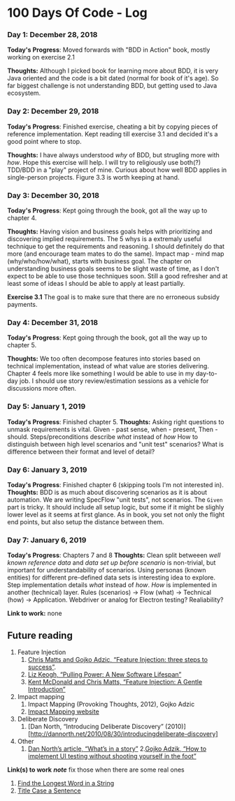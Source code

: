 # 100 Days Of Code - Log

### Day 1: December 28, 2018
**Today's Progress**: Moved forwards with "BDD in Action" book, mostly working on exercise 2.1

**Thoughts:** 
  Although I picked book for learning more about BDD, it is very Java oriented and the code is a bit dated (normal for book of it's age). So far biggest challenge is not understanding BDD, but getting used to Java ecosystem.

### Day 2: December 29, 2018
**Today's Progress**: Finished exercise, cheating a bit by copying pieces of reference implementation. Kept reading till exercise 3.1 and decided it's a good point where to stop.

**Thoughts:** 
  I have always understood *why* of BDD, but strugling more with *how*. Hope this exercise will help. I will try to religiously use both(?) TDD/BDD in a "play" project of mine.
  Curious about how well BDD applies in single-person projects.
  Figure 3.3 is worth keeping at hand.
  
### Day 3: December 30, 2018
**Today's Progress**: Kept going through the book, got all the way up to chapter 4.

**Thoughts:** 
  Having vision and business goals helps with prioritizing and discovering implied requirements.
  The 5 whys is a extremaly useful technique to get the requirements and reasoning. I should definitely do that more (and encourage team mates to do the same).
  Impact map - mind map (why/who/how/what), starts with business goal.
  The chapter on understanding business goals seems to be slight waste of time, as I don't expect to be able to use those techniques soon. Still a good refresher and at least some of ideas I should be able to apply at least partially.

**Exercise 3.1** The goal is to make sure that there are no erroneous subsidy payments. 

### Day 4: December 31, 2018
**Today's Progress**: Kept going through the book, got all the way up to chapter 5.

**Thoughts:** 
  We too often decompose features into stories based on technical implementation, instead of what value are stories delivering.
  Chapter 4 feels more like something I would be able to use in my day-to-day job.
  I should use story review/estimation sessions as a vehicle for discussions more often.  
  
### Day 5: January 1, 2019
**Today's Progress**: Finished chapter 5.
**Thoughts:** 
  Asking right questions to unmask requirements is vital.
  Given - past sense, when - present, Then - should.
  Steps/preconditions describe *what* instead of *how*
  How to distinguish between high level scenarios and "unit test" scenarios? What is difference between their format and level of detail?

### Day 6: January 3, 2019
**Today's Progress**: Finished chapter 6 (skipping tools I'm not interested in).
**Thoughts:** 
  BDD is as much about discovering scenarios as it is about automation.
  We are writing SpecFlow "unit tests", not scenarios.
  The `Given` part is tricky. It should include all setup logic, but some if it might be slighly lower level as it seems at first glance. As in book, you set not only the flight end points, but also setup the distance between them.
  
### Day 7: January 6, 2019
**Today's Progress**: Chapters 7 and 8
**Thoughts:** 
  Clean split betweeen *well known reference data* and *data set up before scenario* is non-trivial, but important for understandability of scenarios.
  Using personas (known entities) for different pre-defined data sets is interesting idea to explore.
  Step implementation details *what* instead of *how*. *How* is implemented in another (technical) layer.
  Rules (scenarios) -> Flow (what) -> Technical (how) -> Application.
  Webdriver or analog for Electron testing? Realiability?
 
  
**Link to work:** none

## Future reading ##
1. Feature Injection
    1. [Chris Matts and Gojko Adzic, “Feature Injection: three steps to success”](http://www.infoq.com/articles/feature-injection-success).
    2. [Liz Keogh, “Pulling Power: A New Software Lifespan”](http://www.infoq.com/articles/pulling-power)
    3. [Kent McDonald and Chris Matts, “Feature Injection: A Gentle Introduction”](http://agile2009.agilealliance.org/node/185/)
2. Impact mapping
    1. Impact Mapping (Provoking Thoughts, 2012), Gojko Adzic
    2. [Impact Mapping website](http://impactmapping.org)
3. Deliberate Discovery
    1. [Dan North, “Introducing Deliberate Discovery” (2010)][http://dannorth.net/2010/08/30/introducingdeliberate-discovery]
9. Other
    1. [Dan North’s article, “What’s in a story”](http://dannorth.net/whats-in-a-story/)
    2.[Gojko Adzik, “How to implement UI testing without shooting yourself in the foot”](http://gojko.net/2010/04/13/how-to-implement-ui-testing-without-shooting-yourself-in-the-foot-2/)

**Link(s) to work**
***note*** fix those when there are some real ones
1. [Find the Longest Word in a String](https://www.freecodecamp.com/challenges/find-the-longest-word-in-a-string)
2. [Title Case a Sentence](https://www.freecodecamp.com/challenges/title-case-a-sentence)
